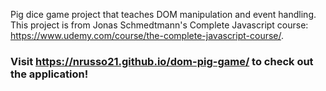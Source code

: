 Pig dice game project that teaches DOM manipulation and event handling. This project is from Jonas Schmedtmann's Complete Javascript course: https://www.udemy.com/course/the-complete-javascript-course/. 
### Visit https://nrusso21.github.io/dom-pig-game/ to check out the application!
